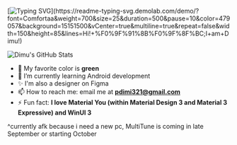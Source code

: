 <!---
# <img alt="Hello! 👋" src="https://readme-typing-svg.demolab.com?font=Segoe+UI&duration=1000&pause=4500&color=F7F7F7&width=435&lines=Hello!+%F0%9F%91%8B;Salut!+%F0%9F%91%8B;%E3%81%93%E3%82%93%E3%81%AB%E3%81%A1%E3%81%AF%EF%BC%81+%F0%9F%91%8B;%C2%A1Hola!+%F0%9F%91%8B;Ciao!+%F0%9F%91%8B;Oi!+%F0%9F%91%8B;Salve!+%F0%9F%91%8B;Hallo!+%F0%9F%91%8B"/>
--->

<!---
<img align="left" src="https://github.com/pdimu/pdimu/blob/main/asset%20for%20readme.png" width="250"/> 
--->

<!---
<img src="https://github.com/user-attachments/assets/77c41f7f-4613-4108-be17-0dfba18c9437" width="467"/> 
--->

[![Typing SVG](https://readme-typing-svg.demolab.com?font=Comfortaa&weight=700&size=25&duration=500&pause=10&color=61c677&background=15151500&vCenter=true&multiline=true&repeat=false&width=150&height=85&lines=Hi!+%F0%9F%91%8B%F0%9F%8F%BC;I+am+Dimu!)](https://readme-typing-svg.demolab.com/demo/?font=Comfortaa&weight=700&size=25&duration=500&pause=10&color=479057&background=15151500&vCenter=true&multiline=true&repeat=false&width=150&height=85&lines=Hi!+%F0%9F%91%8B%F0%9F%8F%BC;I+am+Dimu!)

![Dimu's GitHub Stats](https://github-readme-stats.vercel.app/api/?username=pdimu&rank_icon=github&show_icons=true&title_color=61c677&icon_color=61c677&text_color=61c677&bg_color=151515
)

<!---
<p align="center"> <img src="https://visitcount.itsvg.in/api?id=pdimu&label=Profile%20Views&color=3&icon=0&pretty=true">
--->

- 💚 My favorite color is **green**
- 🌱 I’m currently learning Android development
- ✨ I'm also a designer on Figma
- 📫 How to reach me: email me at **[pdimi321@gmail.com](mailto:pdimi321@gmail.com)**
- ⚡ Fun fact: **I love Material You (within Material Design 3 and Material 3 Expressive) and WinUI 3**

^currently afk because i need a new pc, MultiTune is coming in late September or starting October 

<!---
pdimu/pdimu is a ✨ special ✨ repository because its `README.md` (this file) appears on his GitHub profile.
You can click the Preview link to take a look at your changes.
--->
